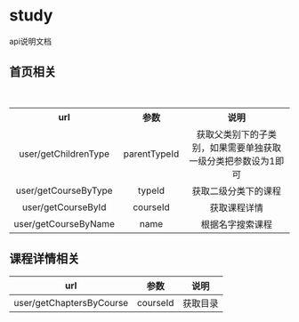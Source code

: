 # study

api说明文档

## 首页相关

<table style="text-align:center">
  <tr >
    <th width="20%">
      url
    </th>
    <th width="20%">
      参数
    </th>
    <th width="60%">
      说明
    </th>
  </tr>
  <tr>
    <td>user/getChildrenType</td>
    <td>parentTypeId</td>
    <td>获取父类别下的子类别，如果需要单独获取一级分类把参数设为1即可</td>
  </tr>
  <tr>
    <td>user/getCourseByType</td>
    <td>typeId</td>
    <td>获取二级分类下的课程</td>
  </tr>
  <tr>
    <td>user/getCourseById</td>
    <td>courseId</td>
    <td>获取课程详情</td>
  </tr>
  <tr>
    <td>user/getCourseByName</td>
    <td>name</td>
    <td>根据名字搜索课程</td>
  </tr>
</table>

## 课程详情相关
url | 参数 | 说明
--------- | ---- | -----------
user/getChaptersByCourse | courseId | 获取目录


